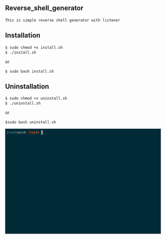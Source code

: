 ## Reverse_shell_generator

```
This is simple reverse shell generator with listener

```
## Installation
```
$ sudo chmod +x install.sh
$ ./install.sh
```
or 
```
$ sudo bash install.sh
```
## Uninstallation
```
$ sudo chmod +x uninstall.sh
$ ./uninstall.sh
```
or 
```
$sudo bash uninstall.sh
```

![Demo](demo.gif)
